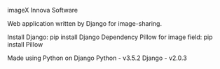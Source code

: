 imageX
Innova Software 

Web application written by Django for image-sharing. 

Install Django: pip install Django 
Dependency Pillow for image field: pip install Pillow

Made using Python on Django
Python - v3.5.2
Django - v2.0.3


